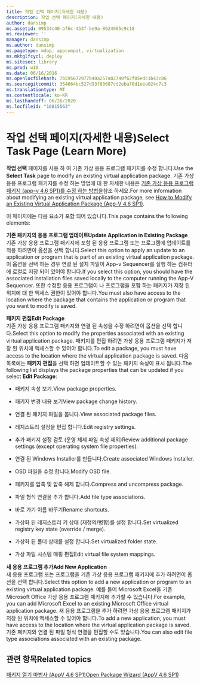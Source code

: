 ```yaml
---
title: 작업 선택 페이지(자세한 내용)
description: 작업 선택 페이지(자세한 내용)
author: dansimp
ms.assetid: 09534c40-bf6c-4b3f-be9a-8624965c9c18
ms.reviewer: ''
manager: dansimp
ms.author: dansimp
ms.pagetype: mdop, appcompat, virtualization
ms.mktglfcycl: deploy
ms.sitesec: library
ms.prod: w10
ms.date: 06/16/2016
ms.openlocfilehash: 7b595672977b40a257a02749f62f05edc1b43c86
ms.sourcegitcommit: 354664bc527d93f80687cd2eba70d1eea024c7c3
ms.translationtype: MT
ms.contentlocale: ko-KR
ms.lasthandoff: 06/26/2020
ms.locfileid: "10815563"
---
```

# <span data-ttu-id="a4c7e-103">작업 선택 페이지(자세한 내용)</span><span class="sxs-lookup"><span data-stu-id="a4c7e-103">Select Task Page (Learn More)</span></span>


<span data-ttu-id="a4c7e-104">**작업 선택** 페이지를 사용 하 여 기존 가상 응용 프로그램 패키지를 수정 합니다.</span><span class="sxs-lookup"><span data-stu-id="a4c7e-104">Use the **Select Task** page to modify an existing virtual application package.</span></span> <span data-ttu-id="a4c7e-105">기존 가상 응용 프로그램 패키지를 수정 하는 방법에 대 한 자세한 내용은 [기존 가상 응용 프로그램 패키지 (app-v 4.6 SP1)를 수정 하는 방법을](how-to-modify-an-existing-virtual-application-package--app-v-46-sp1-.md)참조 하세요.</span><span class="sxs-lookup"><span data-stu-id="a4c7e-105">For more information about modifying an existing virtual application package, see [How to Modify an Existing Virtual Application Package (App-V 4.6 SP1)](how-to-modify-an-existing-virtual-application-package--app-v-46-sp1-.md).</span></span>

<span data-ttu-id="a4c7e-106">이 페이지에는 다음 요소가 포함 되어 있습니다.</span><span class="sxs-lookup"><span data-stu-id="a4c7e-106">This page contains the following elements:</span></span>

<a href="" id="update-application-in-existing-package"></a>**<span data-ttu-id="a4c7e-107">기존 패키지의 응용 프로그램 업데이트</span><span class="sxs-lookup"><span data-stu-id="a4c7e-107">Update Application in Existing Package</span></span>**  
<span data-ttu-id="a4c7e-108">기존 가상 응용 프로그램 패키지에 포함 된 응용 프로그램 또는 프로그램에 업데이트를 적용 하려면이 옵션을 선택 합니다.</span><span class="sxs-lookup"><span data-stu-id="a4c7e-108">Select this option to apply an update to an application or program that is part of an existing virtual application package.</span></span> <span data-ttu-id="a4c7e-109">이 옵션을 선택 하는 경우 연결 된 설치 파일이 App-v Sequencer를 실행 하는 컴퓨터에 로컬로 저장 되어 있어야 합니다.</span><span class="sxs-lookup"><span data-stu-id="a4c7e-109">If you select this option, you should have the associated installation files saved locally to the computer running the App-V Sequencer.</span></span> <span data-ttu-id="a4c7e-110">또한 수정할 응용 프로그램이 나 프로그램을 포함 하는 패키지가 저장 된 위치에 대 한 액세스 권한이 있어야 합니다.</span><span class="sxs-lookup"><span data-stu-id="a4c7e-110">You must also have access to the location where the package that contains the application or program that you want to modify is saved.</span></span>

<a href="" id="edit-package"></a>**<span data-ttu-id="a4c7e-111">패키지 편집</span><span class="sxs-lookup"><span data-stu-id="a4c7e-111">Edit Package</span></span>**  
<span data-ttu-id="a4c7e-112">기존 가상 응용 프로그램 패키지와 연결 된 속성을 수정 하려면이 옵션을 선택 합니다.</span><span class="sxs-lookup"><span data-stu-id="a4c7e-112">Select this option to modify the properties associated with an existing virtual application package.</span></span> <span data-ttu-id="a4c7e-113">패키지를 편집 하려면 가상 응용 프로그램 패키지가 저장 된 위치에 액세스할 수 있어야 합니다.</span><span class="sxs-lookup"><span data-stu-id="a4c7e-113">To edit a package, you must have access to the location where the virtual application package is saved.</span></span> <span data-ttu-id="a4c7e-114">다음 목록에는 **패키지 편집**을 선택 하면 업데이트할 수 있는 패키지 속성이 표시 됩니다.</span><span class="sxs-lookup"><span data-stu-id="a4c7e-114">The following list displays the package properties that can be updated if you select **Edit Package**:</span></span>

-   <span data-ttu-id="a4c7e-115">패키지 속성 보기.</span><span class="sxs-lookup"><span data-stu-id="a4c7e-115">View package properties.</span></span>

-   <span data-ttu-id="a4c7e-116">패키지 변경 내용 보기</span><span class="sxs-lookup"><span data-stu-id="a4c7e-116">View package change history.</span></span>

-   <span data-ttu-id="a4c7e-117">연결 된 패키지 파일을 봅니다.</span><span class="sxs-lookup"><span data-stu-id="a4c7e-117">View associated package files.</span></span>

-   <span data-ttu-id="a4c7e-118">레지스트리 설정을 편집 합니다.</span><span class="sxs-lookup"><span data-stu-id="a4c7e-118">Edit registry settings.</span></span>

-   <span data-ttu-id="a4c7e-119">추가 패키지 설정 검토 (운영 체제 파일 속성 제외)</span><span class="sxs-lookup"><span data-stu-id="a4c7e-119">Review additional package settings (except operating system file properties).</span></span>

-   <span data-ttu-id="a4c7e-120">연결 된 Windows Installer를 만듭니다.</span><span class="sxs-lookup"><span data-stu-id="a4c7e-120">Create associated Windows Installer.</span></span>

-   <span data-ttu-id="a4c7e-121">OSD 파일을 수정 합니다.</span><span class="sxs-lookup"><span data-stu-id="a4c7e-121">Modify OSD file.</span></span>

-   <span data-ttu-id="a4c7e-122">패키지를 압축 및 압축 해제 합니다.</span><span class="sxs-lookup"><span data-stu-id="a4c7e-122">Compress and uncompress package.</span></span>

-   <span data-ttu-id="a4c7e-123">파일 형식 연결을 추가 합니다.</span><span class="sxs-lookup"><span data-stu-id="a4c7e-123">Add file type associations.</span></span>

-   <span data-ttu-id="a4c7e-124">바로 가기 이름 바꾸기</span><span class="sxs-lookup"><span data-stu-id="a4c7e-124">Rename shortcuts.</span></span>

-   <span data-ttu-id="a4c7e-125">가상화 된 레지스트리 키 상태 (재정의/병합)를 설정 합니다.</span><span class="sxs-lookup"><span data-stu-id="a4c7e-125">Set virtualized registry key state (override / merge).</span></span>

-   <span data-ttu-id="a4c7e-126">가상화 된 폴더 상태를 설정 합니다.</span><span class="sxs-lookup"><span data-stu-id="a4c7e-126">Set virtualized folder state.</span></span>

-   <span data-ttu-id="a4c7e-127">가상 파일 시스템 매핑 편집</span><span class="sxs-lookup"><span data-stu-id="a4c7e-127">Edit virtual file system mappings.</span></span>

<a href="" id="add-new-application"></a>**<span data-ttu-id="a4c7e-128">새 응용 프로그램 추가</span><span class="sxs-lookup"><span data-stu-id="a4c7e-128">Add New Application</span></span>**  
<span data-ttu-id="a4c7e-129">새 응용 프로그램 또는 프로그램을 기존 가상 응용 프로그램 패키지에 추가 하려면이 옵션을 선택 합니다.</span><span class="sxs-lookup"><span data-stu-id="a4c7e-129">Select this option to add a new application or program to an existing virtual application package.</span></span> <span data-ttu-id="a4c7e-130">예를 들어 Microsoft Excel을 기존 Microsoft Office 가상 응용 프로그램 패키지에 추가할 수 있습니다.</span><span class="sxs-lookup"><span data-stu-id="a4c7e-130">For example, you can add Microsoft Excel to an existing Microsoft Office virtual application package.</span></span> <span data-ttu-id="a4c7e-131">새 응용 프로그램을 추가 하려면 가상 응용 프로그램 패키지가 저장 된 위치에 액세스할 수 있어야 합니다.</span><span class="sxs-lookup"><span data-stu-id="a4c7e-131">To add a new application, you must have access to the location where the virtual application package is saved.</span></span> <span data-ttu-id="a4c7e-132">기존 패키지와 연결 된 파일 형식 연결을 편집할 수도 있습니다.</span><span class="sxs-lookup"><span data-stu-id="a4c7e-132">You can also edit file type associations associated with an existing package.</span></span>

## <span data-ttu-id="a4c7e-133">관련 항목</span><span class="sxs-lookup"><span data-stu-id="a4c7e-133">Related topics</span></span>


[<span data-ttu-id="a4c7e-134">패키지 열기 마법사 (AppV 4.6 SP1)</span><span class="sxs-lookup"><span data-stu-id="a4c7e-134">Open Package Wizard (AppV 4.6 SP1)</span></span>](open-package-wizard---appv-46-sp1-.md)

 

 





